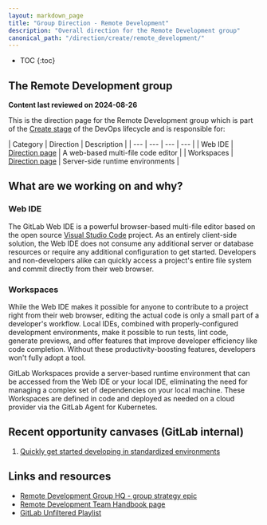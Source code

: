 ```yaml
---
layout: markdown_page
title: "Group Direction - Remote Development"
description: "Overall direction for the Remote Development group"
canonical_path: "/direction/create/remote_development/"
---
```


- TOC
{:toc}

## The Remote Development group

**Content last reviewed on 2024-08-26**

This is the direction page for the Remote Development group which is part of the [Create stage](/direction/dev/index.html#create) of the DevOps lifecycle and is responsible for:

|  Category   |   Direction  |  Description |
|  ---   |   ---   |   ---   |  ---  |
| Web IDE | [Direction page](/direction/create/remote_development/web_ide/) | A web-based multi-file code editor |
| Workspaces | [Direction page](/direction/create/remote_development/workspaces/) | Server-side runtime environments |

## What are we working on and why?

### Web IDE

The GitLab Web IDE is a powerful browser-based multi-file editor based on the open source [Visual Studio Code](https://github.com/microsoft/vscode) project. As an entirely client-side solution, the Web IDE does not consume any additional server or database resources or require any additional configuration to get started. Developers and non-developers alike can quickly access a project's entire file system and commit directly from their web browser.

### Workspaces

While the Web IDE makes it possible for anyone to contribute to a project right from their web browser, editing the actual code is only a small part of a developer's workflow. Local IDEs, combined with properly-configured development environments, make it possible to run tests, lint code, generate previews, and offer features that improve developer efficiency like code completion. Without these productivity-boosting features, developers won't fully adopt a tool.

GitLab Workspaces provide a server-based runtime environment that can be accessed from the Web IDE or your local IDE, eliminating the need for managing a complex set of dependencies on your local machine. These Workspaces are defined in code and deployed as needed on a cloud provider via the GitLab Agent for Kubernetes.

## Recent opportunity canvases (GitLab internal)

1. [Quickly get started developing in standardized environments](https://docs.google.com/document/d/1t1j98Wl1erG9b8cUT77yDsNUEPvCOMOp0ktbOkYZfWc/edit#heading=h.4mt5fmtn0ax4)

## Links and resources

- [Remote Development Group HQ - group strategy epic](https://gitlab.com/groups/gitlab-org/-/epics/5065)
- [Remote Development Team Handbook page](https://handbook.gitlab.com/handbook/engineering/development/dev/create/remote-development/)
- [GitLab Unfiltered Playlist](https://www.youtube.com/playlist?list=PL05JrBw4t0KrRQhnSYRNh1s1mEUypx67-)
